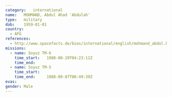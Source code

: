 ```yaml
---
category:	international
name:	MOHMAND, Abdul Ahad 'Abdulah'
type:	military
dob:	1959-01-01
country:
  - AFG
references:
  - http://www.spacefacts.de/bios/international/english/mohmand_abdol.htm
missions:
  - name: Soyuz TM-6
    time_start:   1988-08-29T04:23:11Z
    time_end:     
  - name: Soyuz TM-5
    time_start:   
    time_end:     1988-09-07T00:49:39Z
evas:
gender:	Male
---
```

